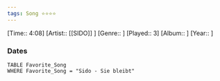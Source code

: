 ```yaml
---
tags: Song ⭐⭐⭐⭐ 
---
```

[Time:: 4:08]
[Artist:: [[SIDO]] ]
[Genre:: ]
[Played:: 3]
[Album:: ]
[Year:: ]
### Dates
````dataview
TABLE Favorite_Song
WHERE Favorite_Song = "Sido - Sie bleibt"
````